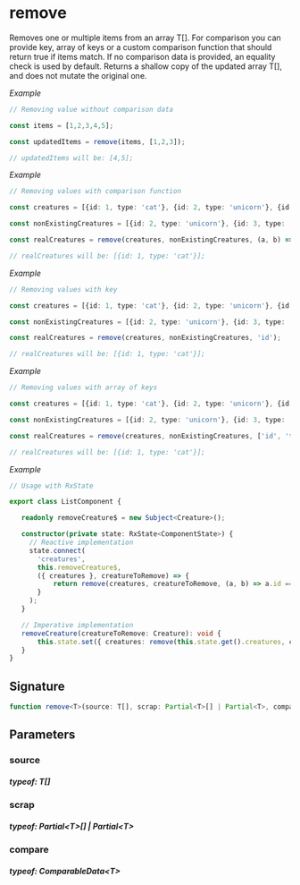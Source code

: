 # remove

Removes one or multiple items from an array T[].
For comparison you can provide key, array of keys or a custom comparison function that should return true if items match.
If no comparison data is provided, an equality check is used by default.
Returns a shallow copy of the updated array T[], and does not mutate the original one.

_Example_

```TypeScript
// Removing value without comparison data

const items = [1,2,3,4,5];

const updatedItems = remove(items, [1,2,3]);

// updatedItems will be: [4,5];
```

_Example_

```TypeScript
// Removing values with comparison function

const creatures = [{id: 1, type: 'cat'}, {id: 2, type: 'unicorn'}, {id: 3, type: 'kobold'}];

const nonExistingCreatures = [{id: 2, type: 'unicorn'}, {id: 3, type: 'kobold'}];

const realCreatures = remove(creatures, nonExistingCreatures, (a, b) => a.id === b.id);

// realCreatures will be: [{id: 1, type: 'cat'}];
```

_Example_

```TypeScript
// Removing values with key

const creatures = [{id: 1, type: 'cat'}, {id: 2, type: 'unicorn'}, {id: 3, type: 'kobold'}];

const nonExistingCreatures = [{id: 2, type: 'unicorn'}, {id: 3, type: 'kobold'}];

const realCreatures = remove(creatures, nonExistingCreatures, 'id');

// realCreatures will be: [{id: 1, type: 'cat'}];
```

_Example_

```TypeScript
// Removing values with array of keys

const creatures = [{id: 1, type: 'cat'}, {id: 2, type: 'unicorn'}, {id: 3, type: 'kobold'}];

const nonExistingCreatures = [{id: 2, type: 'unicorn'}, {id: 3, type: 'kobold'}];

const realCreatures = remove(creatures, nonExistingCreatures, ['id', 'type']);

// realCreatures will be: [{id: 1, type: 'cat'}];
```

_Example_

```TypeScript
// Usage with RxState

export class ListComponent {

   readonly removeCreature$ = new Subject<Creature>();

   constructor(private state: RxState<ComponentState>) {
     // Reactive implementation
     state.connect(
       'creatures',
       this.removeCreature$,
       ({ creatures }, creatureToRemove) => {
           return remove(creatures, creatureToRemove, (a, b) => a.id === b.id);
       }
     );
   }

   // Imperative implementation
   removeCreature(creatureToRemove: Creature): void {
       this.state.set({ creatures: remove(this.state.get().creatures, creatureToRemove, (a, b) => a.id === b.id)});
   }
}
```

## Signature

```TypeScript
function remove<T>(source: T[], scrap: Partial<T>[] | Partial<T>, compare?: ComparableData<T>): T[]
```

## Parameters

### source

##### typeof: T[]

### scrap

##### typeof: Partial&#60;T&#62;[] | Partial&#60;T&#62;

### compare

##### typeof: ComparableData&#60;T&#62;
